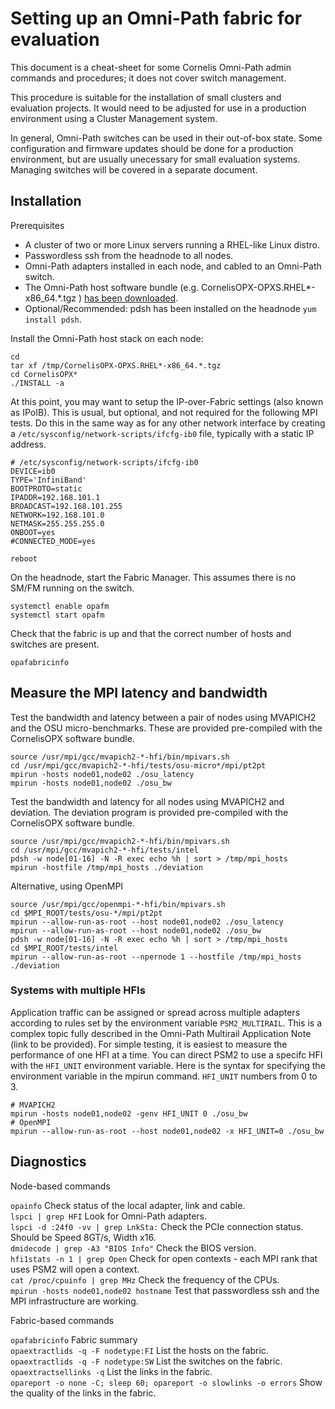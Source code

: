 # Setting up an Omni-Path fabric for evaluation
This document is a cheat-sheet for some Cornelis Omni-Path admin commands and procedures; it does not cover switch management.

This procedure is suitable for the installation of small clusters and evaluation projects. It would need to be adjusted for use in a production environment using a Cluster Management system.

In general, Omni-Path switches can be used in their out-of-box state. Some configuration and firmware updates should be done for a production environment, but are usually unecessary for small evaluation systems. Managing switches will be covered in a separate document.

## Installation

Prerequisites
- A cluster of two or more Linux servers running a RHEL-like Linux distro.
- Passwordless ssh from the headnode to all nodes.
- Omni-Path adapters installed in each node, and cabled to an Omni-Path switch.
- The Omni-Path host software bundle (e.g. CornelisOPX-OPXS.RHEL\*-x86_64.\*.tgz ) [has been downloaded](Download.md).
- Optional/Recommended: pdsh has been installed on the headnode ```yum install pdsh```.

Install the Omni-Path host stack on each node:
```
cd
tar xf /tmp/CornelisOPX-OPXS.RHEL*-x86_64.*.tgz
cd CornelisOPX*
./INSTALL -a
```
At this point, you may want to setup the IP-over-Fabric settings (also known as IPoIB). This is usual, but optional, and not required for the following MPI tests. Do this in the same way as for any other network interface by creating a ```/etc/sysconfig/network-scripts/ifcfg-ib0``` file, typically with a static IP address.
```
# /etc/sysconfig/network-scripts/ifcfg-ib0
DEVICE=ib0
TYPE='InfiniBand'
BOOTPROTO=static
IPADDR=192.168.101.1
BROADCAST=192.168.101.255
NETWORK=192.168.101.0
NETMASK=255.255.255.0
ONBOOT=yes
#CONNECTED_MODE=yes
```
```
reboot
```
On the headnode, start the Fabric Manager. This assumes there is no SM/FM running on the switch.
```
systemctl enable opafm
systemctl start opafm
```
Check that the fabric is up and that the correct number of hosts and switches are present.
```
opafabricinfo
```
## Measure the MPI latency and bandwidth
Test the bandwidth and latency between a pair of nodes using MVAPICH2 and the OSU micro-benchmarks. These are provided pre-compiled with the CornelisOPX software bundle.
```
source /usr/mpi/gcc/mvapich2-*-hfi/bin/mpivars.sh
cd /usr/mpi/gcc/mvapich2-*-hfi/tests/osu-micro*/mpi/pt2pt
mpirun -hosts node01,node02 ./osu_latency
mpirun -hosts node01,node02 ./osu_bw
```
Test the bandwidth and latency for all nodes using MVAPICH2 and deviation. The deviation program is provided pre-compiled with the CornelisOPX software bundle.
```
source /usr/mpi/gcc/mvapich2-*-hfi/bin/mpivars.sh
cd /usr/mpi/gcc/mvapich2-*-hfi/tests/intel
pdsh -w node[01-16] -N -R exec echo %h | sort > /tmp/mpi_hosts
mpirun -hostfile /tmp/mpi_hosts ./deviation
```
Alternative, using OpenMPI
```
source /usr/mpi/gcc/openmpi-*-hfi/bin/mpivars.sh
cd $MPI_ROOT/tests/osu-*/mpi/pt2pt
mpirun --allow-run-as-root --host node01,node02 ./osu_latency
mpirun --allow-run-as-root --host node01,node02 ./osu_bw
pdsh -w node[01-16] -N -R exec echo %h | sort > /tmp/mpi_hosts
cd $MPI_ROOT/tests/intel
mpirun --allow-run-as-root --npernode 1 --hostfile /tmp/mpi_hosts ./deviation
```

### Systems with multiple HFIs
Application traffic can be assigned or spread across multiple adapters according to rules set by the environment variable ```PSM2_MULTIRAIL```.
This is a complex topic fully described in the Omni-Path Multirail Application Note (link to be provided).
For simple testing, it is easiest to measure the performance of one HFI at a time. You can direct PSM2 to use a specifc HFI with the ```HFI_UNIT``` environment variable. Here is the syntax for specifying the environment variable in the mpirun command. ```HFI_UNIT``` numbers from 0 to 3.
```
# MVAPICH2
mpirun -hosts node01,node02 -genv HFI_UNIT 0 ./osu_bw
# OpenMPI
mpirun --allow-run-as-root --host node01,node02 -x HFI_UNIT=0 ./osu_bw
```

## Diagnostics
Node-based commands

```opainfo``` Check status of the local adapter, link and cable.<br>
```lspci | grep HFI``` Look for Omni-Path adapters.<br>
```lspci -d :24f0 -vv | grep LnkSta:``` Check the PCIe connection status. Should be Speed 8GT/s, Width x16.<br>
```dmidecode | grep -A3 "BIOS Info"``` Check the BIOS version.<br>
```hfi1stats -n 1 | grep Open``` Check for open contexts - each MPI rank that uses PSM2 will open a context.<br>
```cat /proc/cpuinfo | grep MHz``` Check the frequency of the CPUs.<br>
```mpirun -hosts node01,node02 hostname``` Test that passwordless ssh and the MPI infrastructure are working.<br>

Fabric-based commands

```opafabricinfo``` Fabric summary<br>
```opaextractlids -q -F nodetype:FI``` List the hosts on the fabric.<br>
```opaextractlids -q -F nodetype:SW``` List the switches on the fabric.<br>
```opaextractsellinks -q``` List the links in the fabric.<br>
```opareport -o none -C; sleep 60; opareport -o slowlinks -o errors``` Show the quality of the links in the fabric.<br>


